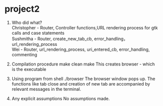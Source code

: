 # project2

1. Who did what?            
Christopher - Router, Controller functions,URL rendering process for gtk calls and case statements            
Sushmitha - Router, create_new_tab_cb, error_handling，url_rendering_process          
Wei - Router, url_rendering_process, uri_entered_cb, error_handling, commenting     

2. Compilation procedure
make clean
make
This creates browser - which is the executable

3. Using program from shell
./browser
The browser window pops up. The functions like tab close and creation of new tab are accompanied by relevant messages in the terminal.

4. Any explicit assumptions
No assumptions made.
